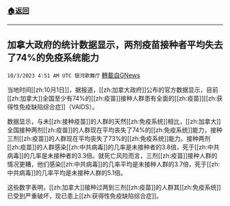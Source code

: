 ###  [:house:返回](README.md)
---


## 加拿大政府的统计数据显示，两剂疫苗接种者平均失去了74%的免疫系统能力
`10/3/2023 4:51 AM UTC 银河歌舞厅` [轉載自GNews](https://gnews.org/articles/1772710)

当地时间[[zh:10月1日]]，据报道，[[zh:加拿大政府]]公布的官方数据显示，目前[[zh:加拿大]]全国至少有74%的[[zh:疫苗]]接种人群患有全面的[[zh:疫苗]][[zh:获得性免疫缺陷综合症]]（VAIDS）。

数据显示，与未[[zh:接种疫苗]]的人群的天然[[zh:免疫系统]]相比，[[zh:加拿大]]全国接种两剂[[zh:疫苗]]的人群现在平均丧失了74%的[[zh:免疫系统]]能力，接种三剂[[zh:疫苗]]的人群现在平均丧失了73%的[[zh:免疫系统]]能力。接种两剂[[zh:疫苗]]的人群感染[[zh:中共病毒]]的几率是未接种者的3.8倍，死于[[zh:中共病毒]]的几率是未接种者的3.3倍。就死亡风险而言，三剂[[zh:疫苗]]接种人群的情况更糟，他们感染[[zh:中共病毒]]的几率平均是未接种人群的3.7倍，死于[[zh:中共病毒]]的几率平均是未接种人群的5.1倍。

这些数字表明，[[zh:加拿大]]接种过两到三剂[[zh:疫苗]]的人群其[[zh:免疫系统]]已受到严重破坏，现已患上[[zh:获得性免疫缺陷综合症]]。
